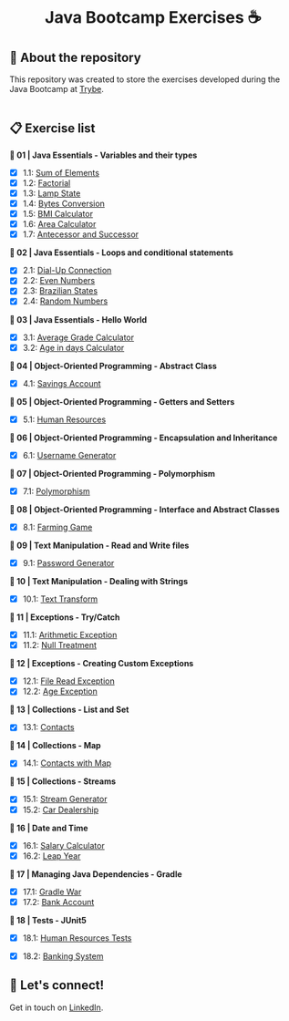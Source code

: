 # <div align="center"> Java Bootcamp Exercises :coffee: </div>
  

## :book: About the repository
This repository was created to store the exercises developed during the Java Bootcamp at [Trybe](https://www.betrybe.com/).
<br>
<br>
## :clipboard: Exercise list

**:open_file_folder: 01 | Java Essentials - Variables and their types**
- [X] 1.1: [Sum of Elements](https://github.com/pedrobarreto/Java-bootcamp-exercises/tree/main/01.1-%20sum-of-elements)
- [X] 1.2: [Factorial](https://github.com/pedrobarreto/Java-bootcamp-exercises/tree/main/01.2-factorial)
- [X] 1.3: [Lamp State](https://github.com/pedrobarreto/Java-bootcamp-exercises/tree/main/01.3-lamp-state)
- [X] 1.4: [Bytes Conversion](https://github.com/pedrobarreto/Java-bootcamp-exercises/tree/main/01.4-bytes-conversion)
- [X] 1.5: [BMI Calculator](https://github.com/pedrobarreto/Java-bootcamp-exercises/tree/main/01.5-bmi-calculator)
- [X] 1.6: [Area Calculator](https://github.com/pedrobarreto/Java-bootcamp-exercises/tree/main/01.6-area-calculator)
- [X] 1.7: [Antecessor and Successor](https://github.com/pedrobarreto/Java-bootcamp-exercises/tree/main/01.7-antecessor-successor)

**:open_file_folder: 02 | Java Essentials - Loops and conditional statements**
- [X] 2.1: [Dial-Up Connection](https://github.com/pedrobarreto/Java-bootcamp-exercises/tree/main/02.1-dial-up-connection)
- [X] 2.2: [Even Numbers](https://github.com/pedrobarreto/Java-bootcamp-exercises/tree/main/02.2-even-numbers)
- [X] 2.3: [Brazilian States](https://github.com/pedrobarreto/Java-bootcamp-exercises/tree/main/02.3-brazilian-states)
- [X] 2.4: [Random Numbers](https://github.com/pedrobarreto/Java-bootcamp-exercises/tree/main/02.4-random-numbers)

**:open_file_folder: 03 | Java Essentials - Hello World**
- [X] 3.1: [Average Grade Calculator](https://github.com/pedrobarreto/Java-bootcamp-exercises/tree/main/03.1-average-grade-calc)
- [X] 3.2: [Age in days Calculator](https://github.com/pedrobarreto/Java-bootcamp-exercises/tree/main/03.2-age-in-days-calc)

**:open_file_folder: 04 | Object-Oriented Programming - Abstract Class**
- [X] 4.1: [Savings Account](https://github.com/pedrobarreto/Java-bootcamp-exercises/tree/main/04.1-savings-account)

**:open_file_folder: 05 | Object-Oriented Programming -  Getters and Setters**
- [X] 5.1: [Human Resources](https://github.com/pedrobarreto/Java-bootcamp-exercises/tree/main/05.1-human-resources)

**:open_file_folder: 06 | Object-Oriented Programming -  Encapsulation and Inheritance**
- [X] 6.1: [Username Generator](https://github.com/pedrobarreto/Java-bootcamp-exercises/tree/main/06.1-username-generator)

**:open_file_folder: 07 | Object-Oriented Programming -  Polymorphism**
- [X] 7.1: [Polymorphism](https://github.com/pedrobarreto/Java-bootcamp-exercises/tree/main/07.1-polymorphism)

**:open_file_folder: 08 | Object-Oriented Programming -  Interface and Abstract Classes**
- [X] 8.1: [Farming Game](https://github.com/pedrobarreto/Java-bootcamp-exercises/tree/main/08.1-farming-game)

**:open_file_folder: 09 | Text Manipulation -  Read and Write files**
- [X] 9.1: [Password Generator](https://github.com/pedrobarreto/Java-bootcamp-exercises/tree/main/09.1-password-generator)

**:open_file_folder: 10 | Text Manipulation -  Dealing with Strings**
- [X] 10.1: [Text Transform](https://github.com/pedrobarreto/Java-bootcamp-exercises/tree/main/10.1-text-transform)

**:open_file_folder: 11 | Exceptions -  Try/Catch**
- [X] 11.1: [Arithmetic Exception](https://github.com/pedrobarreto/Java-bootcamp-exercises/tree/main/11.1-arithmetic-exception)
- [X] 11.2: [Null Treatment](https://github.com/pedrobarreto/Java-bootcamp-exercises/tree/main/11.2-null-treatment)

**:open_file_folder: 12 | Exceptions -  Creating Custom Exceptions**
- [X] 12.1: [File Read Exception](https://github.com/pedrobarreto/Java-bootcamp-exercises/tree/main/12.1-file-read-exception)
- [X] 12.2: [Age Exception](https://github.com/pedrobarreto/Java-bootcamp-exercises/tree/main/12.2-age-exception)

**:open_file_folder: 13 | Collections -  List and Set**
- [X] 13.1: [Contacts](https://github.com/pedrobarreto/Java-bootcamp-exercises/tree/main/13.1-contacts)

**:open_file_folder: 14 | Collections -  Map**
- [X] 14.1: [Contacts with Map](https://github.com/pedrobarreto/Java-bootcamp-exercises/tree/main/14.1-contacts-with-map)

**:open_file_folder: 15 | Collections -  Streams**
- [X] 15.1: [Stream Generator](https://github.com/pedrobarreto/Java-bootcamp-exercises/tree/main/15.1-stream-generator)
- [X] 15.2: [Car Dealership](https://github.com/pedrobarreto/Java-bootcamp-exercises/tree/main/15.2-car-dealership)

**:open_file_folder: 16 | Date and Time**
- [X] 16.1: [Salary Calculator](https://github.com/pedrobarreto/Java-bootcamp-exercises/tree/main/16.1-salary-calculator)
- [X] 16.2: [Leap Year](https://github.com/pedrobarreto/Java-bootcamp-exercises/tree/main/16.2-leap-year)

**:open_file_folder: 17 | Managing Java Dependencies - Gradle**
- [X] 17.1: [Gradle War](https://github.com/pedrobarreto/Java-bootcamp-exercises/tree/main/17.1-gradle-war)
- [X] 17.2: [Bank Account](https://github.com/pedrobarreto/Java-bootcamp-exercises/tree/main/17.2-bank-account)

**:open_file_folder: 18 | Tests - JUnit5**
- [X] 18.1: [Human Resources Tests](https://github.com/pedrobarreto/Java-bootcamp-exercises/tree/main/18.1-human-resources-tests)
- [X] 18.2: [Banking System](https://github.com/pedrobarreto/Java-bootcamp-exercises/tree/main/18.2-banking-system)



## :wave: Let's connect!
Get in touch on [LinkedIn](https://www.linkedin.com/in/barreto-pedro/).
<br /> 
<br /> 

